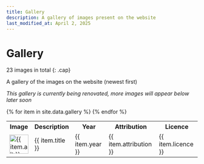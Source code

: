 ```yaml
---
title: Gallery
description: A gallery of images present on the website
last_modified_at: April 2, 2025
---
```


# Gallery
23 images in total
{: .cap}

A gallery of the images on the website (newest first)

*This gallery is currently being renovated, more images will appear below later soon*

<div class="table" markdown=0>
  <table class="full borders smallest">
    <tr>
      <th>Image</th>
      <th>Description</th>
      <th>Year</th>
      <th>Attribution</th>
      <th>Licence</th>
    </tr>
    {% for item in site.data.gallery %}
    <tr>
      <td><a href="{{ item.full }}" target="_blank" aria-label="Click to view full image"><img src="{{ item.thumb }}" width="50" alt="{{ item.alt }}" title="Click to view full image"></a></td>
      <td>{{ item.title }}</td>
      <td>{{ item.year }}</td>
      <td>{{ item.attribution }}</td>
      <td>{{ item.licence }}</td>
    </tr>
    {% endfor %}
  </table>
</div>